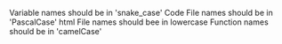 Variable names should be in 'snake_case'
Code File names should be in 'PascalCase'
html File names should bee in lowercase
Function names should be in 'camelCase'